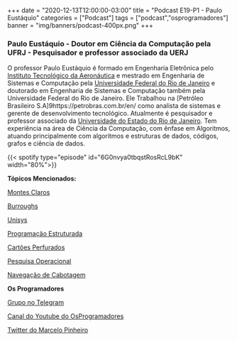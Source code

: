 +++
date = "2020-12-13T12:00:00-03:00"
title = "Podcast E19-P1 - Paulo Eustáquio"
categories = ["Podcast"]
tags = ["podcast","osprogramadores"]
banner = "img/banners/podcast-400px.png"
+++

### Paulo Eustáquio - Doutor em Ciência da Computação pela UFRJ - Pesquisador e professor associado da UERJ

O professor Paulo Eustáquio é formado em Engenharia Eletrônica pelo [Instituto Tecnológico da Aeronáutica](http://www.ita.br/) e mestrado em Engenharia de Sistemas e Computação pela [Universidade Federal do Rio de Janeiro](https://ufrj.br/) e doutorado em Engenharia de Sistemas e Computação também pela Universidade Federal do Rio de Janeiro. Ele Trabalhou na [Petróleo Brasileiro S.A]9https://petrobras.com.br/en/ como analista de sistemas e gerente de desenvolvimento tecnológico. Atualmente é pesquisador e professor associado da [Universidade do Estado do Rio de Janeiro](https://www.uerj.br/). Tem experiência na área de Ciência da Computação, com ênfase em Algoritmos, atuando principalmente com algoritmos e estruturas de dados, códigos, grafos e ciência de dados.


{{< spotify type="episode" id="6G0nvya0tbqstRosRcL9bK" width="80%">}}


**Tópicos Mencionados:**

[Montes Claros](https://pt.wikipedia.org/wiki/Montes_Claros)

[Burroughs](https://en.wikipedia.org/wiki/Burroughs_Corporation)

[Unisys](https://www.unisys.com/)

[Programação Estruturada](https://pt.wikipedia.org/wiki/Programa%C3%A7%C3%A3o_estruturada)

[Cartões Perfurados](https://memoriainfo.furg.br/acervo/cartoes)

[Pesquisa Operacional](https://pt.wikipedia.org/wiki/Investiga%C3%A7%C3%A3o_operacional)

[Navegação de Cabotagem](https://pt.wikipedia.org/wiki/Cabotagem)


**Os Programadores**

[Grupo no Telegram](https://t.me/osprogramadores)

[Canal do Youtube do OsProgramadores](https://www.youtube.com/channel/UCt_YNYGl6K5yNXlXEQDdwWg?view_as=subscriber)

[Twitter do Marcelo Pinheiro](https://twitter.com/mpinheir)
